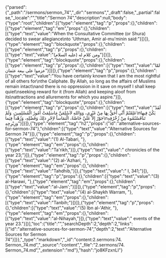{"parsed":{"_path":"/sermons/sermon_74","_dir":"sermons","_draft":false,"_partial":false,"_locale":"","title":"Sermon 74","description":null,"body":{"type":"root","children":[{"type":"element","tag":"p","props":{},"children":[{"type":"element","tag":"em","props":{},"children":[{"type":"text","value":"When the Consultative Committee (or Shura) decided to swear allegiance\nto 'Uthman, Amir al-mu'minin said:"}]}]},{"type":"element","tag":"blockquote","props":{},"children":[{"type":"element","tag":"p","props":{},"children":[{"type":"text","value":"ومن كلام له (عليه السلام)"}]}]},{"type":"element","tag":"blockquote","props":{},"children":[{"type":"element","tag":"p","props":{},"children":[{"type":"text","value":"لمّا عزموا على بيعة عثمان"}]}]},{"type":"element","tag":"p","props":{},"children":[{"type":"text","value":"You have certainly known that I am the most rightful of all others for\nthe Caliphate. By Allah, so long as the affairs of Muslims remain intact\nand there is no oppression in it save on myself I shall keep quiet\nseeking reward for it (from Allah) and keeping aloof from its\nattractions and allurements for which you aspire."}]},{"type":"element","tag":"blockquote","props":{},"children":[{"type":"element","tag":"p","props":{},"children":[{"type":"text","value":"لَقَدْ عَلِمْتُمْ أَنَّي أَحَقُّ بِهَا مِنْ غَيْرِي، وَوَاللهِ لاَسْلِمَنَّ مَاسَلِمَتْ أُمُورُ الْمُسْلِمِينَ، وَلَمْ\nيَكُنْ فِيهِا جَوْرٌ إِلاَّ عَلَيَّ خَاصَّةً، الْتمَاساً لاِجْرِ ذلِكَ وَفَضْلِهِ، وَزُهْداً فِيَما\nتَنافَسْتُمُوهُ مِنْ زُخْرُفِهِ وَزِبْرِجِهِ"}]}]},{"type":"element","tag":"h2","props":{"id":"alternative-sources-for-sermon-74"},"children":[{"type":"text","value":"Alternative Sources for Sermon 74"}]},{"type":"element","tag":"p","props":{},"children":[{"type":"text","value":"(1) Al-Tabari, "},{"type":"element","tag":"em","props":{},"children":[{"type":"text","value":"Ta'rikh,"}]},{"type":"text","value":" chronicles of the year 23;"}]},{"type":"element","tag":"p","props":{},"children":[{"type":"text","value":"(2) al-'Azhari, "},{"type":"element","tag":"em","props":{},"children":[{"type":"text","value":"Tahdhib,"}]},{"type":"text","value":" I, 341;"}]},{"type":"element","tag":"p","props":{},"children":[{"type":"text","value":"(3) al-Harawi, "},{"type":"element","tag":"em","props":{},"children":[{"type":"text","value":"al-Jam';"}]}]},{"type":"element","tag":"p","props":{},"children":[{"type":"text","value":"(4) al-Shaykh Warram, "},{"type":"element","tag":"em","props":{},"children":[{"type":"text","value":"Tanbih;"}]}]},{"type":"element","tag":"p","props":{},"children":[{"type":"text","value":"(5) Ibn al-'Athir, "},{"type":"element","tag":"em","props":{},"children":[{"type":"text","value":"al-Nihayah,"}]},{"type":"text","value":" events of the year 23."}]}],"toc":{"title":"","searchDepth":2,"depth":2,"links":[{"id":"alternative-sources-for-sermon-74","depth":2,"text":"Alternative Sources for Sermon 74"}]}},"_type":"markdown","_id":"content:2.sermons:74. Sermon_74.md","_source":"content","_file":"2.sermons/74. Sermon_74.md","_extension":"md"},"hash":"jo8KFzxnLI"}